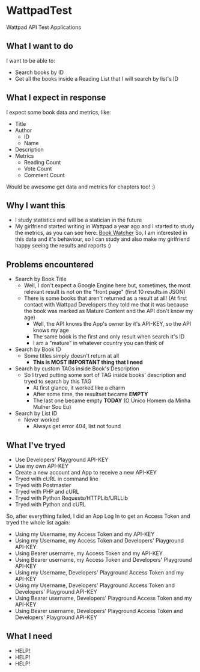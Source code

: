 # WattpadTest
Wattpad API Test Applications

## What I want to do
I want to be able to:
* Search books by ID
* Get all the books inside a Reading List that I will search by list's ID

## What I expect in response
I expect some book data and metrics, like:
* Title
* Author
  * ID
  * Name
* Description
* Metrics
  * Reading Count
  * Vote Count
  * Comment Count

Would be awesome get data and metrics for chapters too! :)

## Why I want this
* I study statistics and will be a statician in the future
* My girlfriend started writing in Wattpad a year ago and I started to study the metrics, as you can see here: [Book Watcher](http://bookwatcher.servebeer.com)
So, I am interested in this data and it's behaviour, so I can study and also make my girlfriend happy seeing the results and reports :)

## Problems encountered
* Search by Book Title
  * Well, I don't expect a Google Engine here but, sometimes, the most relevant result is not on the "front page" (first 10 results in JSON)
  * There is some books that aren't returned as a result at all! (At first contact with Wattpad Developers they told me that it was because the book was marked as Mature Content and the API don't know my age)
    * Well, the API knows the App's owner by it's API-KEY, so the API knows my age
    * The same book is the first and only result when search it's ID
    * I am a "mature" in whatever country you can think of
* Search by Book ID
  * Some titles simply doesn't return at all
    * **This is MOST IMPORTANT thing that I need**
* Search by custom TAGs inside Book's Description
  * So I tryed putting some sort of TAG inside books' description and tryed to search by this TAG
    * At first glance, it worked like a charm
    * After some time, the resultset became **EMPTY**
    * The last one became empty **TODAY** (O Único Homem da Minha Mulher Sou Eu)
* Search by List ID
  * Never worked
    * Always get error 404, list not found

## What I've tryed
* Use Developers' Playground API-KEY
* Use my own API-KEY
* Create a new account and App to receive a new API-KEY
* Tryed with cURL in command line
* Tryed with Postmaster
* Tryed with PHP and cURL
* Tryed with Python Requests/HTTPLib/URLLib
* Tryed with Python and cURL

So, after everything failed, I did an App Log In to get an Access Token and tryed the whole list again:
* Using my Username, my Access Token and my API-KEY
* Using my Username, my Access Token and Developers' Playground API-KEY
* Using Bearer username, my Access Token and my API-KEY
* Using Bearer username, my Access Token and Developers' Playground API-KEY
* Using my Username, Developers' Playground Access Token and my API-KEY
* Using my Username, Developers' Playground Access Token and Developers' Playground API-KEY
* Using Bearer username, Developers' Playground Access Token and my API-KEY
* Using Bearer username, Developers' Playground Access Token and Developers' Playground API-KEY

## What I need
* HELP!
* HELP!
* HELP!
